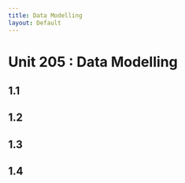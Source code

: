 ```yaml
---
title: Data Modelling
layout: Default
---
```


# Unit 205 : Data Modelling

## 1.1 

## 1.2

## 1.3

## 1.4